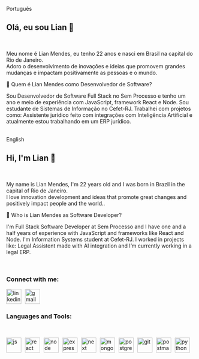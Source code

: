 Português

<h2 align="left">Olá, eu sou Lian 👋</h2><br />

Meu nome é Lian Mendes, eu tenho 22 anos e nasci em Brasil na capital do Rio de Janeiro. <br />
Adoro o desenvolvimento de inovações e ideias que promovem grandes mudanças e impactam positivamente as pessoas e o mundo. <br />

💼 Quem é Lian Mendes como Desenvolvedor de Software?

Sou Desenvolvedor de Software Full Stack no Sem Processo e tenho um ano e meio de experiência com JavaScript, framework React e Node. Sou estudante de Sistemas de Informação no Cefet-RJ. Trabalhei com projetos como: Assistente jurídico feito com integrações com Inteligência Artificial e atualmente estou trabalhando em um ERP jurídico. <br /><br />

English

<h2 align="left">Hi, I'm Lian 👋</h2><br />

My name is Lian Mendes, I'm 22 years old and I was born in Brazil in the capital of Rio de Janeiro. <br />
I love innovation development and ideas that promote great changes and positively impact people and the world.. <br />

💼 Who is Lian Mendes as Software Developer?

I'm Full Stack Software Developer at Sem Processo and I have one and a half years of experience with JavaScript and frameworks like React and Node. I'm Information Systems student at Cefet-RJ. I worked in projects like: Legal Assistent made with AI integration and I’m currently working in a legal ERP.

<br/>

<h3 align="left">Connect with me:</h3>
<p align="left" style="display: flex; align-items: center; gap: 10px;">
  <a href="https://www.linkedin.com/in/lian-mendes-825295210/" target="_blank">
    <img src="https://www.vectorlogo.zone/logos/linkedin/linkedin-icon.svg" alt="linkedin" height="40" width="40" style="vertical-align: middle;"/>
  </a><a href="mailto:nailptm@gmail.com?subject=Contato%20via%20GitHub&body=Olá, gostaria de entrar em contato!">
    <img src="https://www.vectorlogo.zone/logos/gmail/gmail-icon.svg" alt="gmail" width="40" height="40" style="vertical-align: middle;"/>
  </a>
</p>

<h3 align="left">Languages and Tools:</h3><br />
<p align="left" style="display: flex; align-items: center; gap: 10px;"> 
<a href="https://www.javascript.com" target="_blank"> 
<img src="https://www.vectorlogo.zone/logos/javascript/javascript-icon.svg" alt="js" width="40" height="40"/> 
</a><a href="https://react.dev" target="_blank"> 
<img src="https://www.vectorlogo.zone/logos/reactjs/reactjs-icon.svg" alt="react" width="40" height="40"/> 
</a><a href="https://nodejs.org" target="_blank"> 
<img src="https://www.vectorlogo.zone/logos/nodejs/nodejs-icon.svg" alt="node" width="40" height="40"/> 
</a><a href="https://expressjs.com" target="_blank"> 
<img src="https://www.vectorlogo.zone/logos/expressjs/expressjs-icon.svg" alt="express" width="40" height="40"/> 
</a><a href="https://nextjs.org" target="_blank"> 
<img src="https://www.vectorlogo.zone/logos/nextjs/nextjs-icon.svg" alt="next" width="40" height="40"/> 
</a><a href="https://www.mongodb.com" target="_blank"> 
<img src="https://www.vectorlogo.zone/logos/mongodb/mongodb-icon.svg" alt="mongodb" width="40" height="40"/> 
</a><a href="https://www.postgresql.org" target="_blank"> 
<img src="https://www.vectorlogo.zone/logos/postgresql/postgresql-icon.svg" alt="postgres" width="40" height="40"/> 
</a><a href="https://github.com" target="_blank"> 
<img src="https://www.vectorlogo.zone/logos/github/github-tile.svg" alt="git" width="40" height="40"/> 
</a><a href="https://postman.com" target="_blank"> 
<img src="https://www.vectorlogo.zone/logos/getpostman/getpostman-icon.svg" alt="postman" width="40" height="40"/> 
</a><a href="https://www.python.org" target="_blank"> 
<img src="https://www.vectorlogo.zone/logos/python/python-icon.svg" alt="python" width="40" height="40"/> 
</a>
